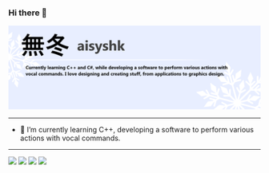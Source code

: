 ### Hi there 👋

![export](https://github.com/aisyshk/aisyshk/blob/main/export.png)

<hr>

- 🌱 I’m currently learning C++, developing a software to perform various actions with vocal commands.

<hr>

![](https://img.shields.io/badge/.NET-512BD4?style=for-the-badge&logo=dotnet&logoColor=white)
![](https://img.shields.io/badge/Nginx-009639?style=for-the-badge&logo=nginx&logoColor=white)
![](https://img.shields.io/badge/NuGet-004880?style=for-the-badge&logo=nuget&logoColor=white)
![](https://img.shields.io/badge/CMake-064F8C?style=for-the-badge&logo=cmake&logoColor=white)
